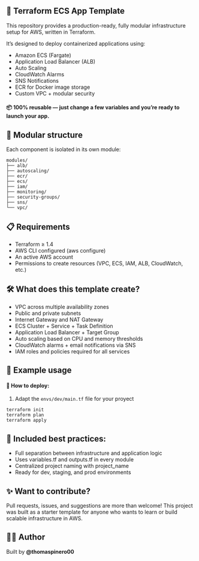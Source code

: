## 🚀 Terraform ECS App Template
This repository provides a production-ready, fully modular infrastructure setup for AWS, written in Terraform.

It’s designed to deploy containerized applications using:

- Amazon ECS (Fargate)
- Application Load Balancer (ALB)
- Auto Scaling
- CloudWatch Alarms
- SNS Notifications
- ECR for Docker image storage
- Custom VPC + modular security


#### 📦 100% reusable — just change a few variables and you’re ready to launch your app.

## 📁 Modular structure
Each component is isolated in its own module:

```
modules/
├── alb/
├── autoscaling/
├── ecr/
├── ecs/
├── iam/
├── monitoring/
├── security-groups/
├── sns/
└── vpc/
```

## 📋 Requirements
- Terraform ≥ 1.4
- AWS CLI configured (aws configure)
- An active AWS account
- Permissions to create resources (VPC, ECS, IAM, ALB, CloudWatch, etc.)

## 🛠️ What does this template create?

- VPC across multiple availability zones
- Public and private subnets
- Internet Gateway and NAT Gateway
- ECS Cluster + Service + Task Definition
- Application Load Balancer + Target Group
- Auto scaling based on CPU and memory thresholds
- CloudWatch alarms + email notifications via SNS
- IAM roles and policies required for all services

## 🚀 Example usage

#### 🧪 How to deploy:

 1. Adapt the `envs/dev/main.tf` file for your proyect

```
terraform init
terraform plan
terraform apply
```


## 🧠 Included best practices:

- Full separation between infrastructure and application logic
- Uses variables.tf and outputs.tf in every module
- Centralized project naming with project_name
- Ready for dev, staging, and prod environments

## ✨ Want to contribute?

Pull requests, issues, and suggestions are more than welcome!
This project was built as a starter template for anyone who wants to learn or build scalable infrastructure in AWS.

## 🧑‍💻 Author
Built by **@thomaspinero00**